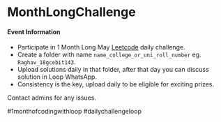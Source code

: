 # MonthLongChallenge


#### Event Information
* Participate in 1 Month Long May [Leetcode](https://leetcode.com/) daily challenge.
* Create a folder with name `name_college_or_uni_roll_number` eg. `Raghav_18gcebit143`.
* Upload solutions daily in that folder, after that day you can discuss solution in Loop WhatsApp.
* Consistency is the key, upload daily to be eligible for exciting prizes.

Contact admins for any issues.

#1monthofcodingwithloop #dailychallengeloop
